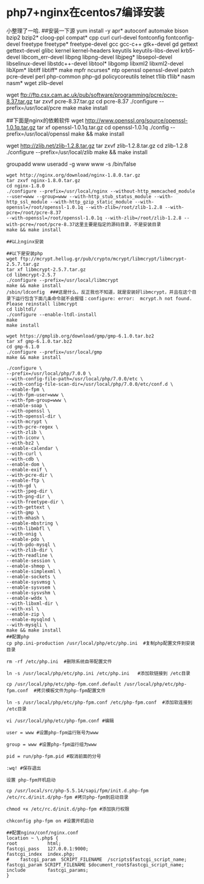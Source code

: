 # php7+nginx在centos7编译安装
  小整理了一哈.
  ##安装一下源 
  yum install -y apr* autoconf automake bison bzip2 bzip2* cloog-ppl compat* cpp curl curl-devel fontconfig fontconfig-devel freetype freetype* freetype-devel gcc gcc-c++ gtk+-devel gd gettext gettext-devel glibc kernel kernel-headers keyutils keyutils-libs-devel krb5-devel libcom_err-devel libpng libpng-devel libjpeg* libsepol-devel libselinux-devel libstdc++-devel libtool* libgomp libxml2 libxml2-devel libXpm* libtiff libtiff* make mpfr ncurses* ntp openssl openssl-devel patch pcre-devel perl php-common php-gd policycoreutils telnet t1lib t1lib* nasm nasm* wget zlib-devel

  wget ftp://ftp.csx.cam.ac.uk/pub/software/programming/pcre/pcre-8.37.tar.gz
  tar zxvf pcre-8.37.tar.gz 
  cd pcre-8.37
  ./configure --prefix=/usr/local/pcre
  make
  make install

##下面是nginx的依赖软件 
  wget http://www.openssl.org/source/openssl-1.0.1q.tar.gz
  tar xf openssl-1.0.1q.tar.gz 
  cd openssl-1.0.1q
  ./config --prefix=/usr/local/openssl
  make && make install

  wget http://zlib.net/zlib-1.2.8.tar.gz
  tar zxvf zlib-1.2.8.tar.gz
  cd zlib-1.2.8
  ./configure --prefix=/usr/local/zlib
  make && make install

  groupadd www
  useradd -g www www -s /bin/false


    wget http://nginx.org/download/nginx-1.8.0.tar.gz
    tar zxvf nginx-1.8.0.tar.gz
    cd nginx-1.8.0
    ./configure --prefix=/usr/local/nginx --without-http_memcached_module --user=www --group=www --with-http_stub_status_module --with-http_ssl_module --with-http_gzip_static_module --with-openssl=/root/openssl-1.0.1q --with-zlib=/root/zlib-1.2.8 --with-pcre=/root/pcre-8.37
    --with-openssl=/root/openssl-1.0.1q --with-zlib=/root/zlib-1.2.8 --with-pcre=/root/pcre-8.37这里主要是指定的源码目录，不是安装目录
    make && make install

    ##以上nginx安装

    ##以下是安装php
    wget ftp://mcrypt.hellug.gr/pub/crypto/mcrypt/libmcrypt/libmcrypt-2.5.7.tar.gz
    tar xf libmcrypt-2.5.7.tar.gz
    cd libmcrypt-2.5.7
    ./configure --prefix=/usr/local/libmcrypt
    make && make install
    /sbin/ldconfig  ###这是什么，反正我也不知道，就是安装好libmcrypt，并且在这个目录下运行包含下面几条命令就不会报错：configure: error:  mcrypt.h not found. Please reinstall libmcrypt
    cd libltdl/   
    ./configure --enable-ltdl-install
    make
    make install 

    wget https://gmplib.org/download/gmp/gmp-6.1.0.tar.bz2
    tar xf gmp-6.1.0.tar.bz2 
    cd gmp-6.1.0
    ./configure --prefix=/usr/local/gmp
    make && make install

    ./configure \
    --prefix=/usr/local/php/7.0.0 \
    --with-config-file-path=/usr/local/php/7.0.0/etc \
    --with-config-file-scan-dir=/usr/local/php/7.0.0/etc/conf.d \
    --enable-fpm \
    --with-fpm-user=www \
    --with-fpm-group=www \
    --enable-soap \
    --with-openssl \
    --with-openssl-dir \
    --with-mcrypt \
    --with-pcre-regex \
    --with-zlib \
    --with-iconv \
    --with-bz2 \
    --enable-calendar \
    --with-curl \
    --with-cdb \
    --enable-dom \
    --enable-exif \
    --with-pcre-dir \
    --enable-ftp \
    --with-gd \
    --with-jpeg-dir \
    --with-png-dir \
    --with-freetype-dir \
    --with-gettext \
    --with-gmp \
    --with-mhash \
    --enable-mbstring \
    --with-libmbfl \
    --with-onig \
    --enable-pdo \
    --with-pdo-mysql \
    --with-zlib-dir \
    --with-readline \
    --enable-session \
    --enable-shmop \
    --enable-simplexml \
    --enable-sockets \
    --enable-sysvmsg \
    --enable-sysvsem \
    --enable-sysvshm \
    --enable-wddx \
    --with-libxml-dir \
    --with-xsl \
    --enable-zip \
    --enable-mysqlnd \
    --with-mysqli \
    make && make install
    ##配置php
    cp php.ini-production /usr/local/php/etc/php.ini  #复制php配置文件到安装目录

    rm -rf /etc/php.ini  #删除系统自带配置文件

    ln -s /usr/local/php/etc/php.ini /etc/php.ini   #添加软链接到 /etc目录

    cp /usr/local/php/etc/php-fpm.conf.default /usr/local/php/etc/php-fpm.conf  #拷贝模板文件为php-fpm配置文件

    ln -s /usr/local/php/etc/php-fpm.conf /etc/php-fpm.conf  #添加软连接到 /etc目录

    vi /usr/local/php/etc/php-fpm.conf #编辑

    user = www #设置php-fpm运行账号为www

    group = www #设置php-fpm运行组为www

    pid = run/php-fpm.pid #取消前面的分号

    :wq! #保存退出

    设置 php-fpm开机启动

    cp /usr/local/src/php-5.5.14/sapi/fpm/init.d.php-fpm /etc/rc.d/init.d/php-fpm #拷贝php-fpm到启动目录

    chmod +x /etc/rc.d/init.d/php-fpm #添加执行权限

    chkconfig php-fpm on #设置开机启动 

    ##配置nginx/conf/nginx.conf
    location ~ \.php$ {
    root           html;
    fastcgi_pass   127.0.0.1:9000;
    fastcgi_index  index.php;
    #    fastcgi_param  SCRIPT_FILENAME  /scripts$fastcgi_script_name;
    fastcgi_param SCRIPT_FILENAME $document_root$fastcgi_script_name;
    include        fastcgi_params;
    }

